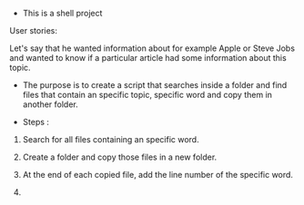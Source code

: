 - This is a shell project

User stories:

Let's say that he wanted information about for example Apple or Steve Jobs and wanted to know if a particular article had some information about this topic.

* The purpose is to create a script that searches inside a folder and find files that contain an specific topic, specific word and copy them in another folder.

- Steps :

1. Search for all files containing an specific word. 

2. Create a folder and copy those files in a new folder.

3. At the end of each copied file, add the line number of the specific word.

4.

